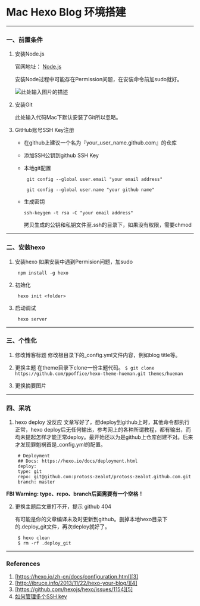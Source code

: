 ﻿# Mac Hexo Blog 环境搭建


---


### 一、前置条件

1. 安装Node.js

    官网地址： [Node.js][1]
    
    安装Node过程中可能存在Permission问题，在安装命令前加sudo就好。
    
    ![此处输入图片的描述][2]
    
2. 安装Git
    
    此处输入代码Mac下默认安装了Git所以忽略。

3. GitHub账号SSH Key注册

    *  在github上建议一个名为『your_user_name.github.com』的仓库
    
    *  添加SSH公钥到github SSH Key
    
    *  本地git配置
    
            git config --global user.email "your email address"
            
            git config --global user.name "your github name"

    *   生成密钥
    
            ssh-keygen -t rsa -C "your email address"

        拷贝生成的公钥和私钥文件至.ssh的目录下，如果没有权限，需要chmod
    

 


----------


   
### 二、安装hexo

1. 安装hexo
    如果安装中遇到Permision问题，加sudo

        npm install -g hexo
    

2. 初始化

        hexo init <folder>

3. 启动调试

        hexo server


----------


### 三、个性化

1.  修改博客标题
    修改根目录下的_config.yml文件内容，例如blog title等。
2.  更换主题
    在theme目录下clone一份主题代码。
`$ git clone https://github.com/ppoffice/hexo-theme-hueman.git themes/hueman`

3.  更换摘要图片


----------


### 四、采坑

1. hexo deploy 没反应
    文章写好了，想deploy到github上时，其他命令都执行正常，hexo deploy后无任何输出，参考网上的各种所谓教程，都有输出，而均未提起怎样才能正常deploy。最开始还以为是github上仓库创建不对。后来才发现罪魁祸首是_config.yml的配置。




        # Deployment
        ## Docs: https://hexo.io/docs/deployment.html
        deploy:
        type: git
        repo: git@github.com:protoss-zealot/protoss-zealot.github.com.git
        branch: master
**FBI Warning: type、repo、branch后面需要有一个空格！**

2. 更换主题后文章打不开，提示 github 404

    有可能是你的文章编译未及时更新到github。删掉本地hexo目录下的.deploy_git文件，再次deploy就好了。
    
        $ hexo clean
        $ rm -rf .deploy_git

----------


### References

 1. [https://hexo.io/zh-cn/docs/configuration.html][3]
 2. [http://ibruce.info/2013/11/22/hexo-your-blog/][4]
 3. [https://github.com/hexojs/hexo/issues/1154][5]
 4. [如何管理多个SSH key][6]


  [1]: https://nodejs.org/en/#download
  [2]: https://s1.ax2x.com/2017/12/19/zW4z3.jpg
  [3]: https://hexo.io/zh-cn/docs/configuration.html
  [4]: http://ibruce.info/2013/11/22/hexo-your-blog/
  [5]: https://github.com/hexojs/hexo/issues/1154
  [6]: http://blog.csdn.net/wwmusic/article/details/51027458